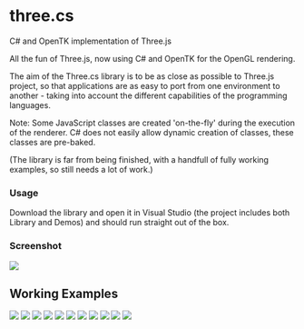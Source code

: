 three.cs
========

C# and OpenTK implementation of Three.js

All the fun of Three.js, now using C# and OpenTK for the OpenGL rendering. 

The aim of the Three.cs library is to be as close as possible to Three.js project, so that applications are as easy to port from one environment to another - taking into account the different capabilities of the programming languages. 

Note: Some JavaScript classes are created 'on-the-fly' during the execution of the renderer. C# does not easily allow dynamic creation of classes, these classes are pre-baked.

(The library is far from being finished, with a handfull of fully working examples, so still needs a lot of work.)

### Usage ###

Download the library and open it in Visual Studio (the project includes both Library and Demos) and should run straight out of the box.

### Screenshot ###

<img src="https://raw.github.com/lathoub/three.cs/master/Demo/Data/Thumbnails/screenshot.png">

## Working Examples ##

<img src="https://raw.github.com/lathoub/three.cs/master/Demo/Data/Thumbnails/webgl_buffergeometry_lines.jpg">
<img src="https://raw.github.com/lathoub/three.cs/master/Demo/Data/Thumbnails/misc_controls_deviceorientation.jpg">
<img src="https://raw.github.com/lathoub/three.cs/master/Demo/Data/Thumbnails/misc_lookat.jpg">
<img src="https://raw.github.com/lathoub/three.cs/master/Demo/Data/Thumbnails/webgl_buffergeometry.jpg">
<img src="https://raw.github.com/lathoub/three.cs/master/Demo/Data/Thumbnails/webgl_buffergeometry_rawshader.jpg">
<img src="https://raw.github.com/lathoub/three.cs/master/Demo/Data/Thumbnails/webgl_geometry_cube.jpg">
<img src="https://raw.github.com/lathoub/three.cs/master/Demo/Data/Thumbnails/webgl_geometry_hierarchy.jpg">
<img src="https://raw.github.com/lathoub/three.cs/master/Demo/Data/Thumbnails/webgl_interactive_buffergeometry.jpg">
<img src="https://raw.github.com/lathoub/three.cs/master/Demo/Data/Thumbnails/webgl_panorama.jpg">
<img src="https://raw.github.com/lathoub/three.cs/master/Demo/Data/Thumbnails/webgl_shader.jpg">
<img src="https://raw.github.com/lathoub/three.cs/master/Demo/Data/Thumbnails/webgl_shader2.jpg">
